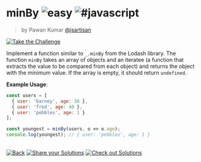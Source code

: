 <!--info-header-start--><h1>minBy <img src="https://img.shields.io/badge/-easy-7aad0c" alt="easy"/> <img src="https://img.shields.io/badge/-%23javascript-999" alt="#javascript"/></h1><blockquote><p>by Pawan Kumar <a href="https://github.com/jsartisan" target="_blank">@jsartisan</a></p></blockquote><p><a href="https://frontend-challenges.com/challenges/00145-easy-minby" target="_blank"><img src="https://img.shields.io/badge/-Take%20the%20Challenge-0d99ff?logo=javascript&logoColor=white" alt="Take the Challenge"/></a> </p><!--info-header-end-->

Implement a function similar to `_.minBy` from the Lodash library. The function `minBy` takes an array of objects and an iteratee (a function that extracts the value to be compared from each object) and returns the object with the minimum value. If the array is empty, it should return `undefined`.

**Example Usage**:
```js
const users = [
  { user: 'barney', age: 36 },
  { user: 'fred', age: 40 },
  { user: 'pebbles', age: 1 }
];

const youngest = minBy(users, o => o.age);
console.log(youngest); // { user: 'pebbles', age: 1 }
```


<!--info-footer-start--><br><a href="../../README.md" target="_blank"><img src="https://img.shields.io/badge/-Back-grey" alt="Back"/></a> <a href="https://github.com/jsartisan/frontend-challenges/issues/new?template=answer.md&labels=answer,145,undefined&title=145%20-%20minBy%20-%20undefined&body=" target="_blank"><img src="https://img.shields.io/badge/-Share%20your%20Solutions-teal" alt="Share your Solutions"/></a> <a href="https://github.com/jsartisan/frontend-challenges/issues?q=label%3A145+label%3Aanswer+sort%3Areactions-%2B1-desc" target="_blank"><img src="https://img.shields.io/badge/-Check%20out%20Solutions-de5a77?logo=awesome-lists&logoColor=white" alt="Check out Solutions"/></a> <!--info-footer-end-->